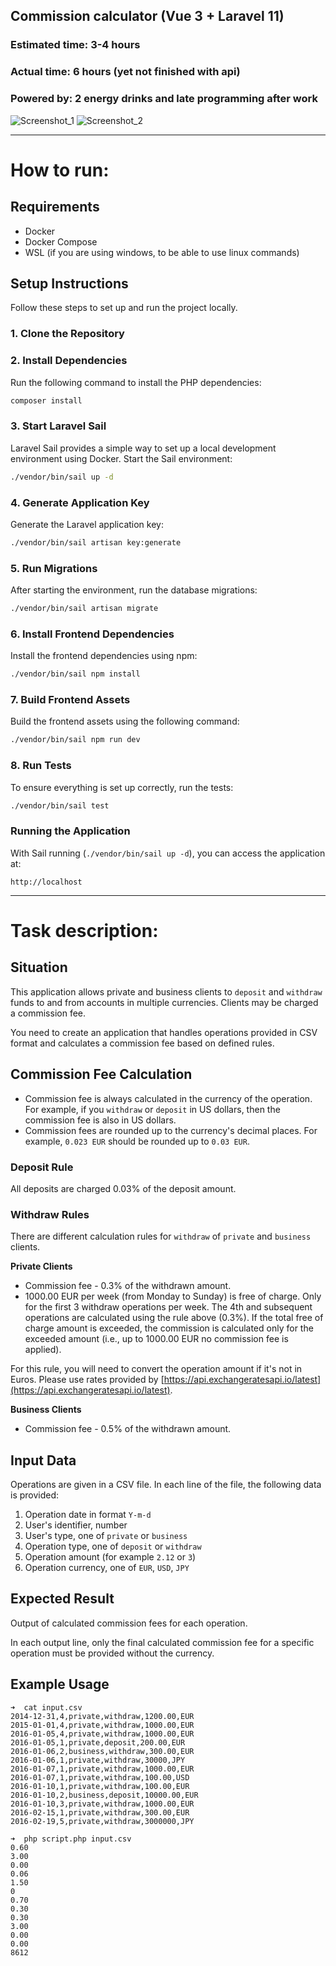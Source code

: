 ## Commission calculator (Vue 3 + Laravel 11)

### Estimated time: 3-4 hours
### Actual time: 6 hours (yet not finished with api)
### Powered by: 2 energy drinks and late programming after work

![Screenshot_1](https://github.com/RichardB0101/commission-calculator/assets/86617931/76b23cde-68c5-4418-9113-c613ba7acb83)
![Screenshot_2](https://github.com/RichardB0101/commission-calculator/assets/86617931/9b793565-d870-49e0-917b-c8e98a1517e3)

-----------------------
# How to run: 
## Requirements

- Docker
- Docker Compose
- WSL (if you are using windows, to be able to use linux commands)

## Setup Instructions

Follow these steps to set up and run the project locally.

### 1. Clone the Repository
### 2. Install Dependencies

Run the following command to install the PHP dependencies:

```bash
composer install
```
### 3. Start Laravel Sail

Laravel Sail provides a simple way to set up a local development environment using Docker. Start the Sail environment:

```bash
./vendor/bin/sail up -d
```

### 4. Generate Application Key

Generate the Laravel application key:

```bash
./vendor/bin/sail artisan key:generate
```

### 5. Run Migrations

After starting the environment, run the database migrations:

```bash
./vendor/bin/sail artisan migrate
```

### 6. Install Frontend Dependencies

Install the frontend dependencies using npm:

```bash
./vendor/bin/sail npm install
```
### 7. Build Frontend Assets

Build the frontend assets using the following command:

```bash
./vendor/bin/sail npm run dev
```
### 8. Run Tests

To ensure everything is set up correctly, run the tests:

```bash
./vendor/bin/sail test
```
### Running the Application

With Sail running (`./vendor/bin/sail up -d`), you can access the application at:

```plaintext
http://localhost
```

-----------------------
# Task description:

## Situation

This application allows private and business clients to `deposit` and `withdraw` funds to and from accounts in multiple currencies. Clients may be charged a commission fee.

You need to create an application that handles operations provided in CSV format and calculates a commission fee based on defined rules.

## Commission Fee Calculation

- Commission fee is always calculated in the currency of the operation. For example, if you `withdraw` or `deposit` in US dollars, then the commission fee is also in US dollars.
- Commission fees are rounded up to the currency's decimal places. For example, `0.023 EUR` should be rounded up to `0.03 EUR`.

### Deposit Rule

All deposits are charged 0.03% of the deposit amount.

### Withdraw Rules

There are different calculation rules for `withdraw` of `private` and `business` clients.

**Private Clients**

- Commission fee - 0.3% of the withdrawn amount.
- 1000.00 EUR per week (from Monday to Sunday) is free of charge. Only for the first 3 withdraw operations per week. The 4th and subsequent operations are calculated using the rule above (0.3%). If the total free of charge amount is exceeded, the commission is calculated only for the exceeded amount (i.e., up to 1000.00 EUR no commission fee is applied).

For this rule, you will need to convert the operation amount if it's not in Euros. Please use rates provided by [https://api.exchangeratesapi.io/latest](https://api.exchangeratesapi.io/latest).

**Business Clients**

- Commission fee - 0.5% of the withdrawn amount.

## Input Data

Operations are given in a CSV file. In each line of the file, the following data is provided:

1. Operation date in format `Y-m-d`
2. User's identifier, number
3. User's type, one of `private` or `business`
4. Operation type, one of `deposit` or `withdraw`
5. Operation amount (for example `2.12` or `3`)
6. Operation currency, one of `EUR`, `USD`, `JPY`

## Expected Result

Output of calculated commission fees for each operation.

In each output line, only the final calculated commission fee for a specific operation must be provided without the currency.

## Example Usage

```plaintext
➜  cat input.csv 
2014-12-31,4,private,withdraw,1200.00,EUR
2015-01-01,4,private,withdraw,1000.00,EUR
2016-01-05,4,private,withdraw,1000.00,EUR
2016-01-05,1,private,deposit,200.00,EUR
2016-01-06,2,business,withdraw,300.00,EUR
2016-01-06,1,private,withdraw,30000,JPY
2016-01-07,1,private,withdraw,1000.00,EUR
2016-01-07,1,private,withdraw,100.00,USD
2016-01-10,1,private,withdraw,100.00,EUR
2016-01-10,2,business,deposit,10000.00,EUR
2016-01-10,3,private,withdraw,1000.00,EUR
2016-02-15,1,private,withdraw,300.00,EUR
2016-02-19,5,private,withdraw,3000000,JPY

➜  php script.php input.csv
0.60
3.00
0.00
0.06
1.50
0
0.70
0.30
0.30
3.00
0.00
0.00
8612
